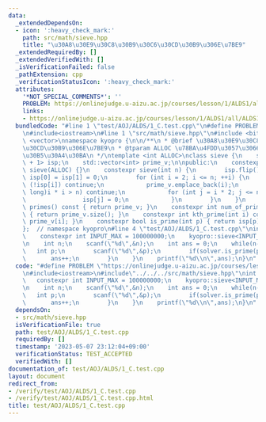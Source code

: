 ```yaml
---
data:
  _extendedDependsOn:
  - icon: ':heavy_check_mark:'
    path: src/math/sieve.hpp
    title: "\u30A8\u30E9\u30C8\u30B9\u30C6\u30CD\u30B9\u306E\u7BE9"
  _extendedRequiredBy: []
  _extendedVerifiedWith: []
  _isVerificationFailed: false
  _pathExtension: cpp
  _verificationStatusIcon: ':heavy_check_mark:'
  attributes:
    '*NOT_SPECIAL_COMMENTS*': ''
    PROBLEM: https://onlinejudge.u-aizu.ac.jp/courses/lesson/1/ALDS1/all/ALDS1_1_C
    links:
    - https://onlinejudge.u-aizu.ac.jp/courses/lesson/1/ALDS1/all/ALDS1_1_C
  bundledCode: "#line 1 \"test/AOJ/ALDS/1_C.test.cpp\"\n#define PROBLEM \"https://onlinejudge.u-aizu.ac.jp/courses/lesson/1/ALDS1/all/ALDS1_1_C\"\
    \n#include<iostream>\n#line 1 \"src/math/sieve.hpp\"\n#include <bitset>\n#include\
    \ <vector>\nnamespace kyopro {\n\n/**\n * @brief \u30A8\u30E9\u30C8\u30B9\u30C6\
    \u30CD\u30B9\u306E\u7BE9\n * @tparam ALLOC \u78BA\u4FDD\u3057\u3066\u304A\u304F\
    \u30B5\u30A4\u30BA\n */\ntemplate <int ALLOC>\nclass sieve {\n    std::bitset<ALLOC\
    \ + 1> isp;\n    std::vector<int> prime_v;\n\npublic:\n    constexpr sieve() :\
    \ sieve(ALLOC) {}\n    constexpr sieve(int n) {\n        isp.flip();\n       \
    \ isp[0] = isp[1] = 0;\n        for (int i = 2; i <= n; ++i) {\n            if\
    \ (!isp[i]) continue;\n            prime_v.emplace_back(i);\n            if ((long\
    \ long)i * i > n) continue;\n            for (int j = i * 2; j <= n; j += i) {\n\
    \                isp[j] = 0;\n            }\n        }\n    }\n    const std::vector<int>&\
    \ primes() const { return prime_v; }\n    constexpr int num_of_primes() const\
    \ { return prime_v.size(); }\n    constexpr int kth_prime(int i) const { return\
    \ prime_v[i]; }\n    constexpr bool is_prime(int p) { return isp[p]; }\n};\n\n\
    };  // namespace kyopro\n#line 4 \"test/AOJ/ALDS/1_C.test.cpp\"\nint main(){\n\
    \    constexpr int INPUT_MAX = 100000000;\n    kyopro::sieve<INPUT_MAX> solver;\n\
    \n    int n;\n    scanf(\"%d\",&n);\n    int ans = 0;\n    while(n--){\n     \
    \   int p;\n        scanf(\"%d\",&p);\n        if(solver.is_prime(p)){\n     \
    \       ans++;\n        }\n    }\n    printf(\"%d\\n\",ans);\n}\n"
  code: "#define PROBLEM \"https://onlinejudge.u-aizu.ac.jp/courses/lesson/1/ALDS1/all/ALDS1_1_C\"\
    \n#include<iostream>\n#include\"../../../src/math/sieve.hpp\"\nint main(){\n \
    \   constexpr int INPUT_MAX = 100000000;\n    kyopro::sieve<INPUT_MAX> solver;\n\
    \n    int n;\n    scanf(\"%d\",&n);\n    int ans = 0;\n    while(n--){\n     \
    \   int p;\n        scanf(\"%d\",&p);\n        if(solver.is_prime(p)){\n     \
    \       ans++;\n        }\n    }\n    printf(\"%d\\n\",ans);\n}\n"
  dependsOn:
  - src/math/sieve.hpp
  isVerificationFile: true
  path: test/AOJ/ALDS/1_C.test.cpp
  requiredBy: []
  timestamp: '2023-05-07 23:12:04+09:00'
  verificationStatus: TEST_ACCEPTED
  verifiedWith: []
documentation_of: test/AOJ/ALDS/1_C.test.cpp
layout: document
redirect_from:
- /verify/test/AOJ/ALDS/1_C.test.cpp
- /verify/test/AOJ/ALDS/1_C.test.cpp.html
title: test/AOJ/ALDS/1_C.test.cpp
---
```

